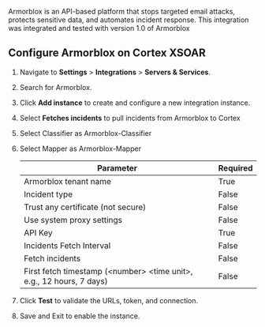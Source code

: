 Armorblox is an API-based platform that stops targeted email attacks,
  protects sensitive data, and automates incident response.
This integration was integrated and tested with version 1.0 of Armorblox

## Configure Armorblox on Cortex XSOAR

1. Navigate to **Settings** > **Integrations** > **Servers & Services**.
2. Search for Armorblox.
3. Click **Add instance** to create and configure a new integration instance.
4. Select **Fetches incidents** to pull incidents from Armorblox to Cortex
5. Select Classifier as Armorblox-Classifier
6. Select Mapper as Armorblox-Mapper

    | **Parameter** | **Required** |
    | --- | --- |
    | Armorblox tenant name | True |
    | Incident type | False |
    | Trust any certificate (not secure) | False |
    | Use system proxy settings | False |
    | API Key | True |
    | Incidents Fetch Interval | False |
    | Fetch incidents | False |
    | First fetch timestamp (&lt;number&gt; &lt;time unit&gt;, e.g., 12 hours, 7 days) | False |

7. Click **Test** to validate the URLs, token, and connection.
8. Save and Exit to enable the instance.